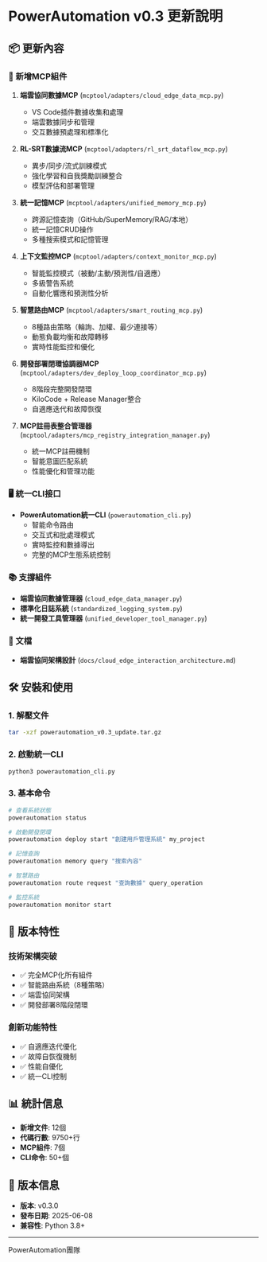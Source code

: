 # PowerAutomation v0.3 更新說明

## 📦 更新內容

### 🚀 新增MCP組件
1. **端雲協同數據MCP** (`mcptool/adapters/cloud_edge_data_mcp.py`)
   - VS Code插件數據收集和處理
   - 端雲數據同步和管理
   - 交互數據預處理和標準化

2. **RL-SRT數據流MCP** (`mcptool/adapters/rl_srt_dataflow_mcp.py`)
   - 異步/同步/流式訓練模式
   - 強化學習和自我獎勵訓練整合
   - 模型評估和部署管理

3. **統一記憶MCP** (`mcptool/adapters/unified_memory_mcp.py`)
   - 跨源記憶查詢（GitHub/SuperMemory/RAG/本地）
   - 統一記憶CRUD操作
   - 多種搜索模式和記憶管理

4. **上下文監控MCP** (`mcptool/adapters/context_monitor_mcp.py`)
   - 智能監控模式（被動/主動/預測性/自適應）
   - 多級警告系統
   - 自動化響應和預測性分析

5. **智慧路由MCP** (`mcptool/adapters/smart_routing_mcp.py`)
   - 8種路由策略（輪詢、加權、最少連接等）
   - 動態負載均衡和故障轉移
   - 實時性能監控和優化

6. **開發部署閉環協調器MCP** (`mcptool/adapters/dev_deploy_loop_coordinator_mcp.py`)
   - 8階段完整開發閉環
   - KiloCode + Release Manager整合
   - 自適應迭代和故障恢復

7. **MCP註冊表整合管理器** (`mcptool/adapters/mcp_registry_integration_manager.py`)
   - 統一MCP註冊機制
   - 智能意圖匹配系統
   - 性能優化和管理功能

### 🖥️ 統一CLI接口
- **PowerAutomation統一CLI** (`powerautomation_cli.py`)
  - 智能命令路由
  - 交互式和批處理模式
  - 實時監控和數據導出
  - 完整的MCP生態系統控制

### 📚 支撐組件
- **端雲協同數據管理器** (`cloud_edge_data_manager.py`)
- **標準化日誌系統** (`standardized_logging_system.py`)
- **統一開發工具管理器** (`unified_developer_tool_manager.py`)

### 📖 文檔
- **端雲協同架構設計** (`docs/cloud_edge_interaction_architecture.md`)

## 🛠️ 安裝和使用

### 1. 解壓文件
```bash
tar -xzf powerautomation_v0.3_update.tar.gz
```

### 2. 啟動統一CLI
```bash
python3 powerautomation_cli.py
```

### 3. 基本命令
```bash
# 查看系統狀態
powerautomation status

# 啟動開發閉環
powerautomation deploy start "創建用戶管理系統" my_project

# 記憶查詢
powerautomation memory query "搜索內容"

# 智慧路由
powerautomation route request "查詢數據" query_operation

# 監控系統
powerautomation monitor start
```

## 🎯 版本特性

### 技術架構突破
- ✅ 完全MCP化所有組件
- ✅ 智能路由系統（8種策略）
- ✅ 端雲協同架構
- ✅ 開發部署8階段閉環

### 創新功能特性
- ✅ 自適應迭代優化
- ✅ 故障自恢復機制
- ✅ 性能自優化
- ✅ 統一CLI控制

## 📊 統計信息
- **新增文件**: 12個
- **代碼行數**: 9750+行
- **MCP組件**: 7個
- **CLI命令**: 50+個

## 🚀 版本信息
- **版本**: v0.3.0
- **發布日期**: 2025-06-08
- **兼容性**: Python 3.8+

---
PowerAutomation團隊


